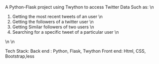 A Python-Flask project using Twython to access Twitter Data
Such as: \n
1. Getting the most recent tweets of an user \n
2. Getting the followers of a twitter user \n
3. Getting Similar followers of two users \n
4. Searching for a specific tweet of a particular user \n

\n
\n

Tech Stack:
Back end : Python, Flask, Twython
Front end: Html, CSS, Bootstrap,less
